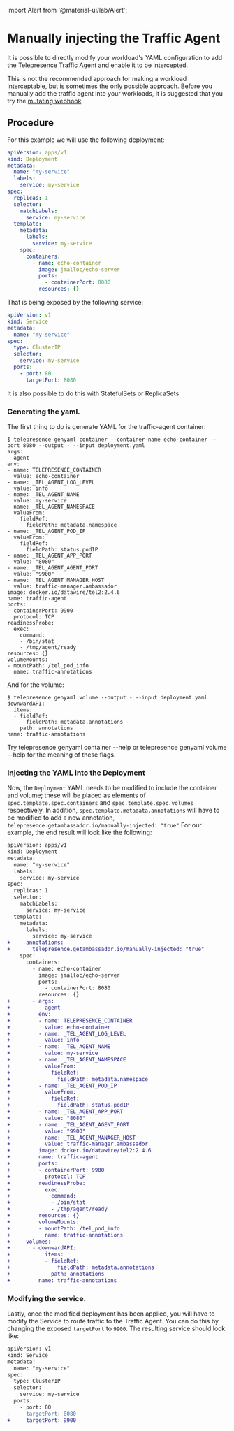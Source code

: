 import Alert from '@material-ui/lab/Alert';

# Manually injecting the Traffic Agent

It is possible to directly modify your workload's YAML configuration to add the Telepresence Traffic Agent and enable it to be intercepted.

<Alert severity="warning">
This is not the recommended approach for making a workload interceptable, but is sometimes the only possible approach.
Before you manually add the traffic agent into your workloads, it is suggested that you try the <a href="../cluster-config#mutating-webhook">mutating webhook</a>
</Alert>

## Procedure

For this example we will use the following deployment:

```yaml
apiVersion: apps/v1
kind: Deployment
metadata:
  name: "my-service"
  labels:
    service: my-service
spec:
  replicas: 1
  selector:
    matchLabels:
      service: my-service
  template:
    metadata:
      labels:
        service: my-service
    spec:
      containers:
        - name: echo-container
          image: jmalloc/echo-server
          ports:
            - containerPort: 8080
          resources: {}
```

That is being exposed by the following service:

```yaml
apiVersion: v1
kind: Service
metadata:
  name: "my-service"
spec:
  type: ClusterIP
  selector:
    service: my-service
  ports:
    - port: 80
      targetPort: 8080
```

<Alert severity="info">
It is also possible to do this with StatefulSets or ReplicaSets
</Alert>

### Generating the yaml.

The first thing to do is generate YAML for the traffic-agent container:

```console
$ telepresence genyaml container --container-name echo-container --port 8080 --output - --input deployment.yaml
args:
- agent
env:
- name: TELEPRESENCE_CONTAINER
  value: echo-container
- name: _TEL_AGENT_LOG_LEVEL
  value: info
- name: _TEL_AGENT_NAME
  value: my-service
- name: _TEL_AGENT_NAMESPACE
  valueFrom:
    fieldRef:
      fieldPath: metadata.namespace
- name: _TEL_AGENT_POD_IP
  valueFrom:
    fieldRef:
      fieldPath: status.podIP
- name: _TEL_AGENT_APP_PORT
  value: "8080"
- name: _TEL_AGENT_AGENT_PORT
  value: "9900"
- name: _TEL_AGENT_MANAGER_HOST
  value: traffic-manager.ambassador
image: docker.io/datawire/tel2:2.4.6
name: traffic-agent
ports:
- containerPort: 9900
  protocol: TCP
readinessProbe:
  exec:
    command:
    - /bin/stat
    - /tmp/agent/ready
resources: {}
volumeMounts:
- mountPath: /tel_pod_info
  name: traffic-annotations
```

And for the volume:

```console
$ telepresence genyaml volume --output - --input deployment.yaml
downwardAPI:
  items:
  - fieldRef:
      fieldPath: metadata.annotations
    path: annotations
name: traffic-annotations
```

<Alert severity="info">
Try telepresence genyaml container --help or telepresence genyaml volume --help for the meaning of these flags.
</Alert>

### Injecting the YAML into the Deployment

Now, the `Deployment` YAML needs to be modified to include the container and volume; these will be placed as elements of `spec.template.spec.containers` and `spec.template.spec.volumes` respectively.
In addition, `spec.template.metadata.annotations` will have to be modified to add a new annotation, `telepresence.getambassador.io/manually-injected: "true"`
For our example, the end result will look like the following:

```diff
apiVersion: apps/v1
kind: Deployment
metadata:
  name: "my-service"
  labels:
    service: my-service
spec:
  replicas: 1
  selector:
    matchLabels:
      service: my-service
  template:
    metadata:
      labels:
        service: my-service
+     annotations:
+       telepresence.getambassador.io/manually-injected: "true"
    spec:
      containers:
        - name: echo-container
          image: jmalloc/echo-server
          ports:
            - containerPort: 8080
          resources: {}
+       - args:
+         - agent
+         env:
+         - name: TELEPRESENCE_CONTAINER
+           value: echo-container
+         - name: _TEL_AGENT_LOG_LEVEL
+           value: info
+         - name: _TEL_AGENT_NAME
+           value: my-service
+         - name: _TEL_AGENT_NAMESPACE
+           valueFrom:
+             fieldRef:
+               fieldPath: metadata.namespace
+         - name: _TEL_AGENT_POD_IP
+           valueFrom:
+             fieldRef:
+               fieldPath: status.podIP
+         - name: _TEL_AGENT_APP_PORT
+           value: "8080"
+         - name: _TEL_AGENT_AGENT_PORT
+           value: "9900"
+         - name: _TEL_AGENT_MANAGER_HOST
+           value: traffic-manager.ambassador
+         image: docker.io/datawire/tel2:2.4.6
+         name: traffic-agent
+         ports:
+         - containerPort: 9900
+           protocol: TCP
+         readinessProbe:
+           exec:
+             command:
+             - /bin/stat
+             - /tmp/agent/ready
+         resources: {}
+         volumeMounts:
+         - mountPath: /tel_pod_info
+           name: traffic-annotations
+     volumes:
+       - downwardAPI:
+           items:
+           - fieldRef:
+               fieldPath: metadata.annotations
+             path: annotations
+         name: traffic-annotations
```

### Modifying the service.

Lastly, once the modified deployment has been applied, you will have to modify the Service to route traffic to the Traffic Agent.
You can do this by changing the exposed `targetPort` to `9900`. The resulting service should look like:

```diff
apiVersion: v1
kind: Service
metadata:
  name: "my-service"
spec:
  type: ClusterIP
  selector:
    service: my-service
  ports:
    - port: 80
-     targetPort: 8080
+     targetPort: 9900
```
